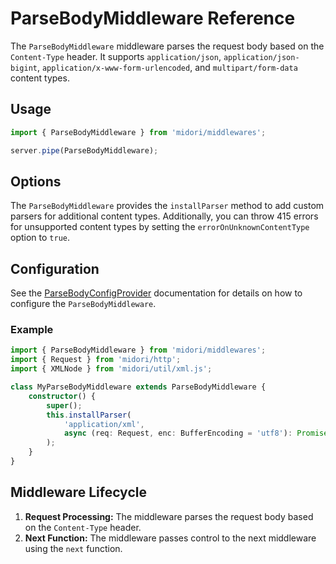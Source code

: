 # ParseBodyMiddleware Reference
The `ParseBodyMiddleware` middleware parses the request body based on the `Content-Type` header. It supports `application/json`, `application/json-bigint`, `application/x-www-form-urlencoded`, and `multipart/form-data` content types.

## Usage
```ts
import { ParseBodyMiddleware } from 'midori/middlewares';

server.pipe(ParseBodyMiddleware);
```

## Options
The `ParseBodyMiddleware` provides the `installParser` method to add custom parsers for additional content types.
Additionally, you can throw 415 errors for unsupported content types by setting the `errorOnUnknownContentType` option to `true`.

## Configuration
See the [ParseBodyConfigProvider](../providers/parse-body.md) documentation for details on how to configure the `ParseBodyMiddleware`.

### Example
```ts
import { ParseBodyMiddleware } from 'midori/middlewares';
import { Request } from 'midori/http';
import { XMLNode } from 'midori/util/xml.js';

class MyParseBodyMiddleware extends ParseBodyMiddleware {
    constructor() {
        super();
        this.installParser(
            'application/xml',
            async (req: Request, enc: BufferEncoding = 'utf8'): Promise<XMLNode> => { ... }
        );
    }
}
```

## Middleware Lifecycle
1. **Request Processing:** The middleware parses the request body based on the `Content-Type` header.
2. **Next Function:** The middleware passes control to the next middleware using the `next` function.
